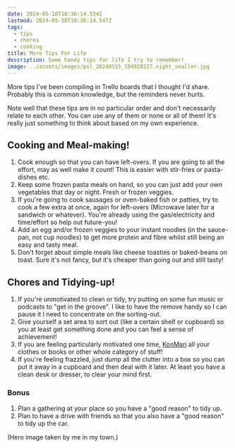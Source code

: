 ```yaml
---
date: 2024-05-18T10:36:14.534Z
lastmod: 2024-05-18T10:36:14.547Z
tags:
  - tips
  - chores
  - cooking
title: More Tips For Life
description: Some handy tips for life I try to remember!
image: ../assets/images/pxl_20240515_104928227.night_smaller.jpg
---
```

More tips I've been compiling in Trello boards that I thought I'd share. Probably this is common knowledge, but the reminders never hurts.

Note well that these tips are in no particular order and don't necessarily relate to each other. You can use any of them or none or all of them! It's really just something to think about based on my own experience.

## Cooking and Meal-making!

1. Cook enough so that you can have left-overs. If you are going to all the effort, may as well make it count! This is easier with stir-fries or pasta-dishes etc.
2. Keep some frozen pasta meals on hand, so you can just add your own vegetables that day or night. Fresh or frozen veggies.
3. If you're going to cook sausages or oven-baked fish or patties, try to cook a few extra at once, again for left-overs (Microwave later for a sandwich or whatever). You're already using the gas/electricity and time/effort so help out future-you!
4. Add an egg and/or frozen veggies to your instant noodles (in the sauce-pan, not cup noodles) to get more protein and fibre whilst still being an easy and tasty meal.
5. Don't forget about simple meals like cheese toasties or baked-beans on toast. Sure it's not fancy, but it's cheaper than going out and still tasty!

## Chores and Tidying-up!

1. If you're unmotivated to clean or tidy, try putting on some fun music or podcasts to "get in the groove". I like to have the remove handy so I can pause it I need to concentrate on the sorting-out.
2. Give yourself a set area to sort out (like a certain shelf or cupboard) so you at least get something done and you can feel a sense of achievement!
3. If you are feeling particularly motivated one time, [KonMari](https://konmari.com/what-is-konmari-method/) all your clothes or books or other whole category of stuff!
4. If you're feeling frazzled, just dump all the clutter into a box so you can put it away in a cupboard and then deal with it later. At least you have a clean desk or dresser, to clear your mind first. 

### Bonus

1. Plan a gathering at your place so you have a "good reason" to tidy up.
2. Plan to have a drive with friends so that you also have a "good reason" to tidy up the car.



(Hero image taken by me in my town.)